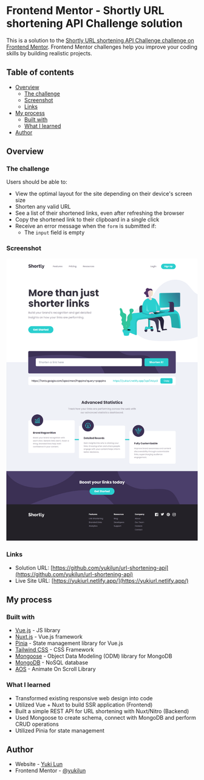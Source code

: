 # Frontend Mentor - Shortly URL shortening API Challenge solution

This is a solution to the [Shortly URL shortening API Challenge challenge on Frontend Mentor](https://www.frontendmentor.io/challenges/url-shortening-api-landing-page-2ce3ob-G). Frontend Mentor challenges help you improve your coding skills by building realistic projects. 

## Table of contents

- [Overview](#overview)
  - [The challenge](#the-challenge)
  - [Screenshot](#screenshot)
  - [Links](#links)
- [My process](#my-process)
  - [Built with](#built-with)
  - [What I learned](#what-i-learned)
- [Author](#author)

## Overview

### The challenge

Users should be able to:

- View the optimal layout for the site depending on their device's screen size
- Shorten any valid URL
- See a list of their shortened links, even after refreshing the browser
- Copy the shortened link to their clipboard in a single click
- Receive an error message when the `form` is submitted if:
  - The `input` field is empty

### Screenshot

![](./public/screenshot-desktop-1.png)

### Links

- Solution URL: [https://github.com/yukilun/url-shortening-api](https://github.com/yukilun/url-shortening-api)
- Live Site URL: [https://yukiurl.netlify.app/](https://yukiurl.netlify.app/)

## My process

### Built with

- [Vue.js](https://vuejs.org/) - JS library
- [Nuxt.js](https://nuxt.com/) - Vue.js framework
- [Pinia](https://pinia.vuejs.org/) - State management library for Vue.js 
- [Tailwind CSS](https://tailwindcss.com/) - CSS Framework
- [Mongoose](https://mongoosejs.com/) - Object Data Modeling (ODM) library for MongoDB
- [MongoDB](https://www.mongodb.com/) - NoSQL database
- [AOS](https://michalsnik.github.io/aos/) - Animate On Scroll Library

### What I learned

- Transformed existing responsive web design into code
- Utilized Vue + Nuxt to build SSR application (Frontend)
- Built a simple REST API for URL shortening with Nuxt/Nitro (Backend)
- Used Mongoose to create schema, connect with MongoDB and perform CRUD operations 
- Utilized Pinia for state management

## Author

- Website - [Yuki Lun](https://www.yukilun.com)
- Frontend Mentor - [@yukilun](https://www.frontendmentor.io/profile/yukilun)